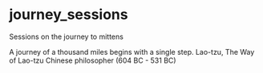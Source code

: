 journey_sessions
================

Sessions on the journey to mittens

A journey of a thousand miles begins with a single step.
    Lao-tzu, The Way of Lao-tzu
    Chinese philosopher (604 BC - 531 BC)
